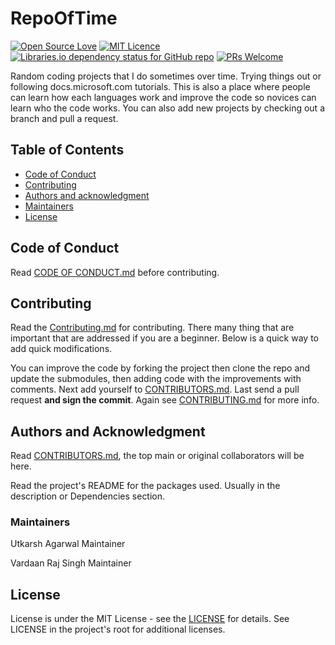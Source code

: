 # RepoOfTime

[![Open Source Love](https://badges.frapsoft.com/os/v1/open-source.svg?v=103)](https://github.com/TwoPizza9621536/open-source-badges/)
[![MIT Licence](https://badges.frapsoft.com/os/mit/mit.svg?v=103)](https://opensource.org/licenses/mit-license.php)
[![Libraries.io dependency status for GitHub repo](https://img.shields.io/librariesio/github/TwoPizza9621536/RepoOfTime)](https://shields.io/category/dependencies)
[![PRs Welcome](https://img.shields.io/badge/PRs-welcome-brightgreen.svg?style=flat-square)](http://makeapullrequest.com)

Random coding projects that I do sometimes over time.
Trying things out or following docs.microsoft.com tutorials.
This is also a place where people can learn how each languages work and improve
the code so novices can learn who the code works.
You can also add new projects by checking out a branch and pull a request.

## Table of Contents

- [Code of Conduct](#code-of-conduct)
- [Contributing](#contributing)
- [Authors and acknowledgment](#authors-and-acknowledgment)
- [Maintainers](#maintainers)
- [License](#license)

## Code of Conduct

Read [CODE OF CONDUCT.md](CODE_OF_CONDUCT.md) before contributing.

## Contributing

Read the [Contributing.md](CONTRIBUTING.md) for contributing. There many thing that are important that are addressed if you are a beginner.
Below is a quick way to add quick modifications.

You can improve the code by forking the project then clone the repo and update
the submodules, then adding code with the improvements with comments. Next add
yourself to [CONTRIBUTORS.md](CONTRIBUTORS.md). Last send a pull request **and sign the commit**.
Again see [CONTRIBUTING.md](CONTRIBUTING.md)
for more info.

## Authors and Acknowledgment

Read [CONTRIBUTORS.md](CONTRIBUTORS.md), the top main or original collaborators will be here.

Read the project's README for the packages used. Usually in the description or Dependencies section.

### Maintainers
Utkarsh Agarwal Maintainer

Vardaan Raj Singh Maintainer

## License

License is under the MIT License - see the [LICENSE](LICENSE) for details.
See LICENSE in the project's root for
additional licenses.
